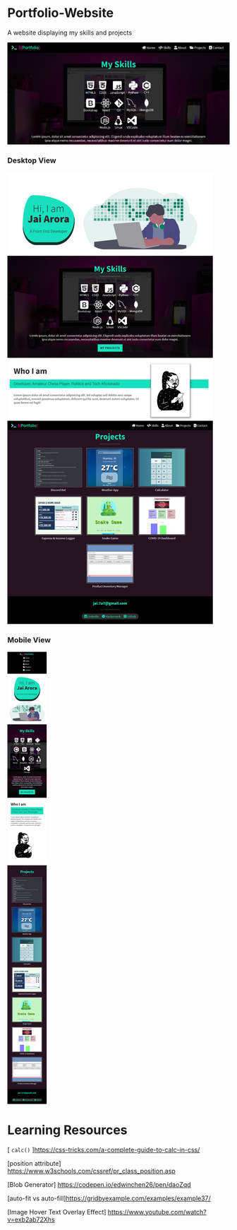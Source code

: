 # Portfolio-Website
A website displaying my skills and projects

<img src="images/screenshots/portfolio-website1.png">

### Desktop View
<img src="images/screenshots/portfolio-website.png">

### Mobile View
<img src="images/screenshots/portfolio-website-mobile-view.png">





# Learning Resources 

[ `calc()` ]https://css-tricks.com/a-complete-guide-to-calc-in-css/

[position attribute] https://www.w3schools.com/cssref/pr_class_position.asp

[Blob Generator] https://codepen.io/edwinchen26/pen/daoZqd

[auto-fit vs auto-fill]https://gridbyexample.com/examples/example37/

[Image Hover Text Overlay Effect] https://www.youtube.com/watch?v=exb2ab72Xhs
